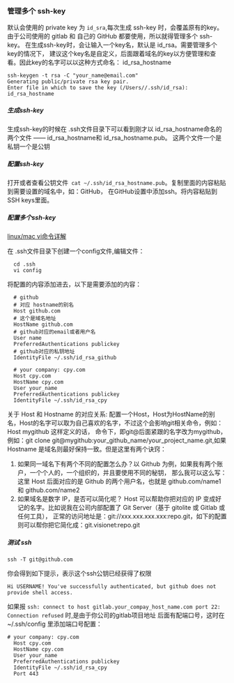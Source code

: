 ### 管理多个 ssh-key
默认会使用的 private key 为 `id_sra`,每次生成 ssh-key 时，会覆盖原有的key。
由于公司使用的 gitlab  和 自己的 GitHub 都要使用，所以就得管理多个 ssh-key。
在生成ssh-key时，会让输入一个key名，默认是 id_rsa。需要管理多个key的情况下，
建议这个key名是自定义，后面跟着域名的key以方便管理和查看。因此key的名字可以以这种方式命名： id_rsa_hostname

```
ssh-keygen -t rsa -C "your_name@email.com"
Generating public/private rsa key pair.
Enter file in which to save the key (/Users//.ssh/id_rsa): id_rsa_hostname
```
##### 生成ssh-key
生成ssh-key的时候在 .ssh文件目录下可以看到刚才以 id_rsa_hostname命名的两个文件 —— id_rsa_hostname和 id_rsa_hostname.pub。
这两个文件一个是私钥一个是公钥

##### 配置ssh-key
打开或者查看公钥文件` cat ~/.ssh/id_rsa_hostname.pub`。复制里面的内容粘贴到需要设置的域名中，如：GitHub，
在GitHub设置中添加ssh。将内容粘贴到SSH keys里面。
#####  配置多个ssh-key
[linux/mac vi命令详解](https://blog.csdn.net/youngkingyj/article/details/22713965)

在 .ssh文件目录下创建一个config文件,编辑文件：

```
  cd .ssh
  vi config
```

将配置的内容添加进去，以下是需要添加的内容：

```
  # github
  # 对应 hostname的别名 
  Host github.com
  # 这个是域名地址
  HostName github.com
  # github对应的email或者用户名
  User name
  PreferredAuthentications publickey
  # github对应的私钥地址
  IdentityFile ~/.ssh/id_rsa_github

  # your company: cpy.com
  Host cpy.com
  HostName cpy.com
  User your_name
  PreferredAuthentications publickey
  IdentityFile ~/.ssh/id_rsa_cpy
```
关于 Host 和 Hostname 的对应关系:
 配置一个Host，Host为HostName的别名，Host的名字可以取为自己喜欢的名字，不过这个会影响git相关命令，例如：Host mygithub 这样定义的话，
 命令下，即git@后面紧跟的名字改为mygithub，例如：git clone git@mygithub:your_github_name/your_project_name.git,如果 Hostname 是域名则最好保持一致。但是这里有两个诀窍：
1. 如果同一域名下有两个不同的配置怎么办？以 Github 为例，如果我有两个账户，一个个人的，一个组织的，并且要使用不同的秘钥，
那么我可以这么写：这里 Host 后面对应的是 Github 的两个用户名，也就是 github.com/name1 和 github.com/name2
2. 如果域名是数字 IP，是否可以简化呢？
Host 可以帮助你把对应的 IP 变成好记的名字。比如说我在公司内部配置了 Git Server（基于 gitolite 或 Gitlab 或任何工具），
正常的访问地址是：git://xxx.xxx.xxx.xxx:repo.git，如下的配置则可以帮你把它简化成：git.visionet:repo.git
 
##### 测试 ssh 
```
ssh -T git@github.com
```
你会得到如下提示，表示这个ssh公钥已经获得了权限
```
Hi USERNAME! You've successfully authenticated, but github does not provide shell access.
```
如果报 `ssh: connect to host gitlab.your_compay_host_name.com port 22: Connection refused` 时,是由于你公司的gitlab项目地址
后面有配端口号，这时在 ~/.ssh/config 里添加端口号配置：
```
# your company: cpy.com
  Host cpy.com
  HostName cpy.com
  User your_name
  PreferredAuthentications publickey
  IdentityFile ~/.ssh/id_rsa_cpy
  Port 443
```
